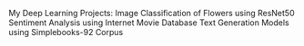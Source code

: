My Deep Learning Projects: 
Image Classification of Flowers using ResNet50
Sentiment Analysis using Internet Movie Database 
Text Generation Models using Simplebooks-92 Corpus
